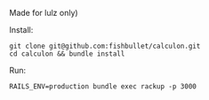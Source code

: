 Made for lulz only)

Install:

```
git clone git@github.com:fishbullet/calculon.git
cd calculon && bundle install
```

Run:

```
RAILS_ENV=production bundle exec rackup -p 3000
```

